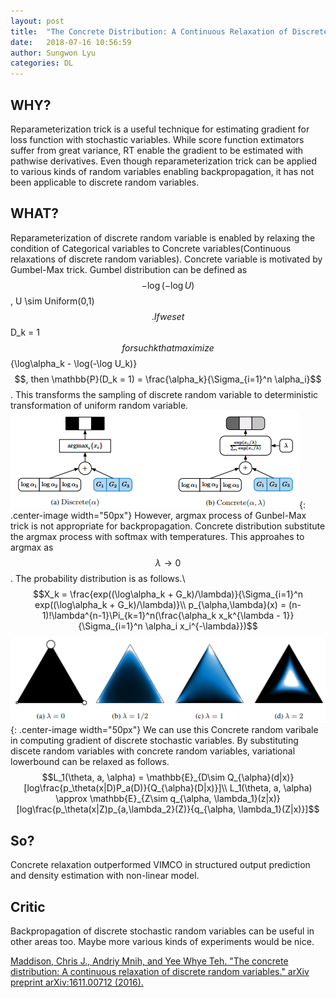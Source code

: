 ```yaml
---
layout: post
title:  "The Concrete Distribution: A Continuous Relaxation of Discrete Random Variables"
date:   2018-07-16 10:56:59
author: Sungwon Lyu
categories: DL
---
```


## WHY? 
Reparameterization trick is a useful technique for estimating gradient for loss function with stochastic variables. While score function extimators suffer from great variance, RT enable the gradient to be estimated with pathwise derivatives. Even though reparameterization trick can be applied to various kinds of random variables enabling backpropagation, it has not been applicable to discrete random variables. 

## WHAT?
Reparameterization of discrete random variable is enabled by relaxing the condition of Categorical variables to Concrete variables(Continuous relaxations of discrete random variables). Concrete variable is motivated by Gumbel-Max trick. Gumbel distribution can be defined as $$-\log(-\log U)$$, U \sim Uniform(0,1)$$. If we set $$D_k = 1$$ for such k that maximize $${\log\alpha_k - \log(-\log U_k)}$$, then \mathbb{P}(D_k = 1) = \frac{\alpha_k}{\Sigma_{i=1}^n \alpha_i}$$. This transforms the sampling of discrete random variable to deterministic transformation of uniform random variable. 
![image](/assets/images/cd1.png){: .center-image width="50px"}
However, argmax process of Gunbel-Max trick is not appropriate for backpropagation. Concrete distribution substitute the argmax process with softmax with temperatures. This approahes to argmax as $$\lambda \rightarrow 0$$. The probability distribution is as follows.\\
$$X_k = \frac{exp((\log\alpha_k + G_k)/\lambda)}{\Sigma_{i=1}^n exp((\log\alpha_k + G_k)/\lambda)}\\
p_{\alpha,\lambda}(x) = (n-1)!\lambda^{n-1}\Pi_{k=1}^n(\frac{\alpha_k x_k^{\lambda - 1}}{\Sigma_{i=1}^n \alpha_i x_i^{-\lambda}})$$
![image](/assets/images/cd2.png){: .center-image width="50px"}
We can use this Concrete random varibale in computing gradient of discrete stochastic variables. By substituting discete random variables with concrete random variables, variational lowerbound can be relaxed as follows.
$$L_1(\theta, a, \alpha) = \mathbb{E}_{D\sim Q_{\alpha}(d|x)}[log\frac{p_\theta(x|D)P_a(D)}{Q_{\alpha}(D|x)}]\\
L_1(\theta, a, \alpha) \approx \mathbb{E}_{Z\sim q_{\alpha, \lambda_1}(z|x)}[log\frac{p_\theta(x|Z)p_{a,\lambda_2}(Z)}{q_{\alpha, \lambda_1}(Z|x)}]$$

## So?
Concrete relaxation outperformed VIMCO in structured output prediction and density estimation with non-linear model.

## Critic
Backpropagation of discrete stochastic random variables can be useful in other areas too. Maybe more various kinds of experiments would be nice.

[Maddison, Chris J., Andriy Mnih, and Yee Whye Teh. "The concrete distribution: A continuous relaxation of discrete random variables." arXiv preprint arXiv:1611.00712 (2016).](https://arxiv.org/abs/1611.00712)